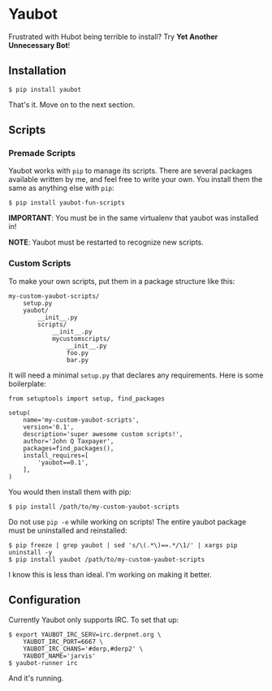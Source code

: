 # Yaubot

Frustrated with Hubot being terrible to install? Try **Yet Another Unnecessary Bot**!

## Installation

    $ pip install yaubot

That's it. Move on to the next section.

## Scripts

### Premade Scripts

Yaubot works with `pip` to manage its scripts. There are several packages available written by me, and feel free to write your own. You install them the same as anything else with `pip`:

    $ pip install yaubot-fun-scripts

**IMPORTANT**: You must be in the same virtualenv that yaubot was installed in!

**NOTE**: Yaubot must be restarted to recognize new scripts.

### Custom Scripts

To make your own scripts, put them in a package structure like this:

    my-custom-yaubot-scripts/
        setup.py
        yaubot/
            __init__.py
            scripts/
                __init__.py
                mycustomscripts/
                    __init__.py
                    foo.py
                    bar.py

It will need a minimal `setup.py` that declares any requirements. Here is some boilerplate:

    from setuptools import setup, find_packages

    setup(
        name='my-custom-yaubot-scripts',
        version='0.1',
        description='super awesome custom scripts!',
        author='John Q Taxpayer',
        packages=find_packages(),
        install_requires=[
            'yaubot==0.1',
        ],
    )

You would then install them with pip:

    $ pip install /path/to/my-custom-yaubot-scripts

Do not use `pip -e` while working on scripts! The entire yaubot package must be uninstalled and reinstalled:

    $ pip freeze | grep yaubot | sed 's/\(.*\)==.*/\1/' | xargs pip uninstall -y
    $ pip install yaubot /path/to/my-custom-yaubot-scripts

I know this is less than ideal. I'm working on making it better.

## Configuration

Currently Yaubot only supports IRC. To set that up:

    $ export YAUBOT_IRC_SERV=irc.derpnet.org \
        YAUBOT_IRC_PORT=6667 \
        YAUBOT_IRC_CHANS='#derp,#derp2' \
        YAUBOT_NAME='jarvis'
    $ yaubot-runner irc

And it's running.

